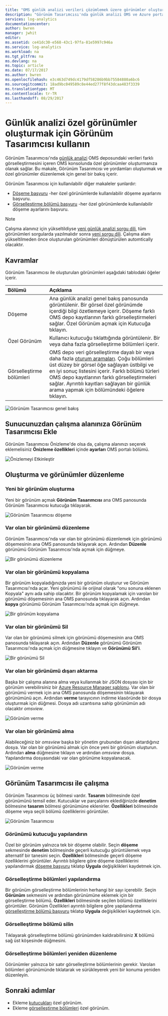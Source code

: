 ```yaml
---
title: "OMS günlük analizi verileri çözümlemek üzere görünümler oluşturma | Microsoft Docs"
description: "Görünüm Tasarımcısı'nda günlük analizi OMS ve Azure portalında gösterilen özel görünümler oluşturmanıza olanak sağlar ve farklı görsel OMS depo veri içerir. Bu makale, Görünüm Tasarımcısı ve yordamları oluşturmak ve özel görünümler düzenlemek için genel bir bakış içerir."
services: log-analytics
documentationcenter: 
author: bwren
manager: jwhit
editor: 
ms.assetid: ce41dc30-e568-43c1-97fa-81e5997c946a
ms.service: log-analytics
ms.workload: na
ms.tgt_pltfrm: na
ms.devlang: na
ms.topic: article
ms.date: 07/17/2017
ms.author: bwren
ms.openlocfilehash: e3c463d749dc4179df58286b9bb75584880a6bc6
ms.sourcegitcommit: 18ad9bc049589c8e44ed277f8f43dcaa483f3339
ms.translationtype: MT
ms.contentlocale: tr-TR
ms.lasthandoff: 08/29/2017
---
```

# <a name="use-view-designer-to-create-custom-views-in-log-analytics"></a>Günlük analizi özel görünümler oluşturmak için Görünüm Tasarımcısı kullanın
Görünüm Tasarımcısı'nda [günlük analizi](log-analytics-overview.md) OMS deposundaki verileri farklı görselleştirmesini içeren OMS konsolunda özel görünümler oluşturmanıza olanak sağlar. Bu makale, Görünüm Tasarımcısı ve yordamları oluşturmak ve özel görünümler düzenlemek için genel bir bakış içerir.

Görünüm Tasarımcısı için kullanılabilir diğer makaleler şunlardır:

* [Döşeme başvuru](log-analytics-view-designer-tiles.md) -her özel görünümlerde kullanılabilir döşeme ayarlarını başvuru.
* [Görselleştirme bölümü başvuru](log-analytics-view-designer-parts.md) -her özel görünümlerde kullanılabilir döşeme ayarlarını başvuru.

>[!NOTE]
> Çalışma alanınız için yükseltildiyse [yeni günlük analizi sorgu dili](log-analytics-log-search-upgrade.md), tüm görünümleri sorgularda yazılmalıdır sonra [yeni sorgu dili](https://go.microsoft.com/fwlink/?linkid=856078).  Çalışma alanı yükseltilmeden önce oluşturulan görünümleri dönüştürülen automtically olacaktır.

## <a name="concepts"></a>Kavramlar
Görünüm Tasarımcısı ile oluşturulan görünümleri aşağıdaki tablodaki öğeler içerir.

| Bölümü | Açıklama |
|:--- |:--- |
| Döşeme |Ana günlük analizi genel bakış panosunda görüntülenir.  Bir görsel özel görünümde içerdiği bilgi özetlemeye içerir.  Döşeme farklı OMS depo kayıtlarının farklı görselleştirmeleri sağlar.  Özel Görünüm açmak için Kutucuğa tıklayın. |
| Özel Görünüm |Kullanıcı kutucuğu tıklattığında görüntülenir.  Bir veya daha fazla görselleştirme bölümleri içerir. |
| Görselleştirme bölümleri |OMS depo veri görselleştirme dayalı bir veya daha fazla [oturum aramaları](log-analytics-log-searches.md).  Çoğu bölümleri üst düzey bir görsel öğe sağlayan üstbilgi ve en iyi sonuç listesini içerir.  Farklı bölümü türleri OMS depo kayıtlarının farklı görselleştirmeleri sağlar.  Ayrıntılı kayıtları sağlayan bir günlük arama yapmak için bölümündeki öğelere tıklayın. |

![Görünüm Tasarımcısı genel bakış](media/log-analytics-view-designer/overview.png)

## <a name="add-view-designer-to-your-workspace"></a>Sunucunuzdan çalışma alanınıza Görünüm Tasarımcısı Ekle
Görünüm Tasarımcısı Önizleme'de olsa da, çalışma alanınızı seçerek eklemelisiniz **Önizleme özellikleri** içinde **ayarları** OMS portalı bölümü.

![Önizlemeyi Etkinleştir](media/log-analytics-view-designer/preview.png)

## <a name="creating-and-editing-views"></a>Oluşturma ve görünümler düzenleme
### <a name="create-a-new-view"></a>Yeni bir görünüm oluşturma
Yeni bir görünüm açmak **Görünüm Tasarımcısı** ana OMS panosunda Görünüm Tasarımcısı kutucuğa tıklayarak.

![Görünüm Tasarımcısı döşeme](media/log-analytics-view-designer/view-designer-tile.png)

### <a name="edit-an-existing-view"></a>Var olan bir görünümü düzenleme
Görünüm Tasarımcısı'nda var olan bir görünümü düzenlemek için görünümü döşemesinin ana OMS panosunda tıklayarak açın.  Ardından **Düzenle** görünümü Görünüm Tasarımcısı'nda açmak için düğmeye.

![Bir görünümü düzenleme](media/log-analytics-view-designer/menu-edit.png)

### <a name="clone-an-existing-view"></a>Var olan bir görünümü kopyalama
Bir görünüm kopyaladığınızda yeni bir görünüm oluşturur ve Görünüm Tasarımcısı'nda açar.  Yeni görünümü ile orijinal olarak "onu sonuna eklenen Kopyala" aynı ada sahip olacaktır.  Bir görünüm kopyalamak için varolan bir görünümü döşemesinin ana OMS panosunda tıklayarak açın.  Ardından **kopya** görünümü Görünüm Tasarımcısı'nda açmak için düğmeye.

![Bir görünüm kopyalama](media/log-analytics-view-designer/edit-menu-clone.png)

### <a name="delete-an-existing-view"></a>Var olan bir görünümü Sil
Var olan bir görünümü silmek için görünümü döşemesinin ana OMS panosunda tıklayarak açın.  Ardından **Düzenle** görünümü Görünüm Tasarımcısı'nda açmak için düğmesine tıklayın ve **Görünümü Sil'i**.

![Bir görünümü Sil](media/log-analytics-view-designer/edit-menu-delete.png)

### <a name="export-an-existing-view"></a>Var olan bir görünümü dışarı aktarma
Başka bir çalışma alanına alma veya kullanmak bir JSON dosyası için bir görünüm verebilirsiniz bir [Azure Resource Manager şablonu](../azure-resource-manager/resource-group-authoring-templates.md).  Var olan bir görünümü vermek için ana OMS panosunda döşemesinin tıklayarak görünümünü açın.  Ardından **verme** tarayıcının indirme klasöründe bir dosya oluşturmak için düğmesi.  Dosya adı uzantısına sahip görünümün adı olacaktır *omsview*.

![Görünüm verme](media/log-analytics-view-designer/edit-menu-export.png)

### <a name="import-an-existing-view"></a>Var olan bir görünümü alma
Alabileceğiniz bir *omsview* başka bir yönetim grubundan dışarı aktardığınız dosya.  Var olan bir görünümü almak için önce yeni bir görünüm oluşturun.  Ardından **alma** düğmesine tıklayın ve ardından *omsview* dosya.  Yapılandırma dosyasındaki var olan görünüme kopyalanacak.

![Görünüm verme](media/log-analytics-view-designer/edit-menu-import.png)

## <a name="working-with-view-designer"></a>Görünüm Tasarımcısı ile çalışma
Görünüm Tasarımcısı üç bölmesi vardır.  **Tasarım** bölmesinde özel görünümünü temsil eder.  Kutucuklar ve parçalarını eklediğinizde **denetim** bölmesine **tasarım** bölmesi görünümüne eklenirler.  **Özellikleri** bölmesinde döşeme veya seçili bölümü özelliklerini görüntüler.

![Görünüm Tasarımcısı](media/log-analytics-view-designer/view-designer-screenshot.png)

### <a name="configure-view-tile"></a>Görünümü kutucuğu yapılandırın
Özel bir görünüm yalnızca tek bir döşeme olabilir.  Seçin **döşeme** sekmesinde **denetim** bölmesinde geçerli kutucuğu görüntülemek veya alternatif bir tanesini seçin.  **Özellikleri** bölmesinde geçerli döşeme özelliklerini görüntüler.  Ayrıntılı bilgilere göre döşeme özelliklerini yapılandırmak [döşeme başvuru](log-analytics-view-designer-tiles.md) tıklatıp **Uygula** değişiklikleri kaydetmek için.

### <a name="configure-visualization-parts"></a>Görselleştirme bölümleri yapılandırma
Bir görünüm görselleştirme bölümlerinin herhangi bir sayı içerebilir.  Seçin **Görünüm** sekmesini ve ardından görünümüne eklemek için bir görselleştirme bölümü.  **Özellikleri** bölmesinde seçilen bölümü özelliklerini görüntüler.  Görünüm Özellikleri ayrıntılı bilgilere göre yapılandırma [görselleştirme bölümü başvuru](log-analytics-view-designer-parts.md) tıklatıp **Uygula** değişiklikleri kaydetmek için.

### <a name="delete-a-visualization-part"></a>Görselleştirme bölümü silin
Tıklayarak görselleştirme bölümü görünümden kaldırabilirsiniz **X** bölümü sağ üst köşesinde düğmesini.

### <a name="rearrange-visualization-parts"></a>Görselleştirme bölümleri yeniden düzenleme
Görünümler yalnızca bir satır görselleştirme bölümlerinin gerekir.  Varolan bölümleri görünümünde tıklatarak ve sürükleyerek yeni bir konuma yeniden düzenleyin.

## <a name="next-steps"></a>Sonraki adımlar
* Ekleme [kutucukları](log-analytics-view-designer-tiles.md) özel görünüm.
* Ekleme [görselleştirme bölümleri](log-analytics-view-designer-parts.md) özel görünüm.
